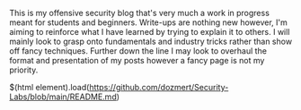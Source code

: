 This is my offensive security blog that's very much a work in progress meant for students and beginners. Write-ups are nothing new however, I'm aiming to reinforce what I have learned by trying to explain it to others. I will mainly look to grasp onto fundamentals and industry tricks rather than show off fancy techniques. Further down the line I may look to overhaul the format and presentation of my posts however a fancy page is not my priority.

<!--#include FILE="https://github.com/dozmert/Security-Labs/blob/main/README.md" -->
$(html element).load(https://github.com/dozmert/Security-Labs/blob/main/README.md)